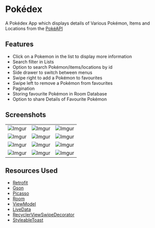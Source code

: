 # Pokédex
A Pokédex App which displays details of Various Pokémon, Items and Locations from the [PokéAPI](https://pokeapi.co/)

## Features

* Click on a Pokemon in the list to display more information
* Search filter in Lists
* Option to search Pokémon/items/locations by id
* Side drawer to switch between menus
* Swipe right to add a Pokémon to favourites
* Swipe left to remove a Pokémon from favourites
* Pagination
* Storing favourite Pokémon in Room Database
* Option to share Details of Favourite Pokémon

## Screenshots
||||
|:----------------------------------------:|:-----------------------------------------:|:-----------------------------------------: |
| ![Imgur](https://i.imgur.com/rxhhk69.png) | ![Imgur](https://i.imgur.com/VmBTCUI.png) | ![Imgur](https://i.imgur.com/FBPZVT5.png) |
| ![Imgur](https://i.imgur.com/cz80Lnc.png) | ![Imgur](https://i.imgur.com/TzAUHCT.png) | ![Imgur](https://i.imgur.com/ZkC6Ipm.png) |
| ![Imgur](https://i.imgur.com/GeWWnpC.png) | ![Imgur](https://i.imgur.com/o2jyukU.png) | ![Imgur](https://i.imgur.com/0BRfnmN.png) |
| ![Imgur](https://i.imgur.com/aUM7tWc.png) | ![Imgur](https://i.imgur.com/ql3g9nX.png) | ![Imgur](https://i.imgur.com/X1561EM.png) |

## Resources Used

* [Retrofit](https://square.github.io/retrofit/)
* [Gson](https://github.com/google/gson)
* [Picasso](https://github.com/square/picasso)
* [Room](https://developer.android.com/topic/libraries/architecture/room)
* [ViewModel](https://developer.android.com/topic/libraries/architecture/viewmodel)
* [LiveData](https://developer.android.com/topic/libraries/architecture/livedata)
* [RecyclerViewSwipeDecorator](https://github.com/xabaras/RecyclerViewSwipeDecorator)
* [StyleableToast](https://github.com/Muddz/StyleableToast)
